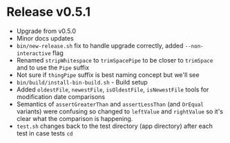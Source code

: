 # Release v0.5.1

- Upgrade from v0.5.0
- Minor docs updates
- `bin/new-release.sh` fix to handle upgrade correctly, added `--non-interactive` flag
- Renamed `stripWhitespace` to `trimSpacePipe` to be closer to `trimSpace` and to use the `Pipe` suffix
- Not sure if `thingPipe` suffix is best naming concept but we'll see
- `bin/build/install-bin-build.sh` - Build setup
- Added `oldestFile`, `newestFile`, `isOldestFile`, `isNewestFile` tools for modification date comparisons
- Semantics of `assertGreaterThan` and `assertLessThan` (and `OrEqual` variants) were confusing so changed to `leftValue` and `rightValue` so it's clear what the comparison is happening.
- `test.sh` changes back to the test directory (app directory) after each test in case tests `cd`
